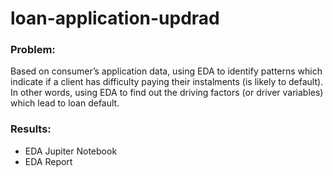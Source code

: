 # loan-application-updrad
### Problem:
Based on consumer’s application data, using EDA to identify patterns which indicate
if a client has difficulty paying their instalments (is likely to default). In other words,
using EDA to find out the driving factors (or driver variables) which lead to loan
default.

### Results:
* EDA Jupiter Notebook
* EDA Report

